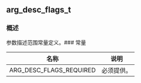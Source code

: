 ## arg\_desc\_flags\_t
### 概述
参数描述范围常量定义。### 常量
<p id="arg_desc_flags_t_consts">

| 名称 | 说明 | 
| -------- | ------- | 
| ARG\_DESC\_FLAGS\_REQUIRED | 必须提供。 |
